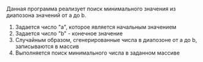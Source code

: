 Данная программа реализует поиск минимального значения из диапозона значений от a до b.

1. Задается число "a", которое является начальным значением
2. Задается число "b" - конечное значение 
3. Случайным образом, сгенерированные числа в диапозоне от a до b, записываются в массив
4. Выполняется поиск минимального числа в заданном массиве